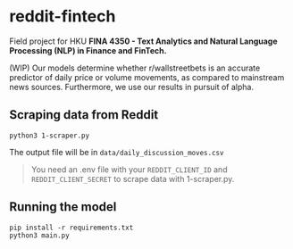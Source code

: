 # reddit-fintech

Field project for HKU **FINA 4350 - Text Analytics and Natural Language Processing (NLP) in Finance and FinTech.**

(WIP) Our models determine whether r/wallstreetbets is an accurate predictor of daily price or volume movements, as compared to mainstream news sources. Furthermore, we use our results in pursuit of alpha.

## Scraping data from Reddit
```
python3 1-scraper.py
```
The output file will be in `data/daily_discussion_moves.csv`

> You need an .env file with your `REDDIT_CLIENT_ID` and `REDDIT_CLIENT_SECRET` to scrape data with 1-scraper.py.
## Running the model
```
pip install -r requirements.txt
python3 main.py
```